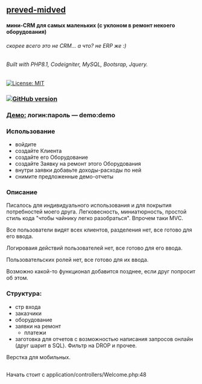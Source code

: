 ## [preved-midved](https://opengluck.online)


#### мини-CRM для самых маленьких (с уклоном в ремонт некоего оборудования)
###### скорее всего это не CRM... а что? не ERP же :) 
## 
###### Built with PHP8.1, Codeigniter, MySQL, Bootsrap, Jquery.

[![License: MIT](https://img.shields.io/badge/License-MIT-yellow.svg)](https://opensource.org/licenses/MIT)
### [![GitHub version](https://badge.fury.io/gh/gluck-59%2Fmidved.svg)](https://badge.fury.io/gh/gluck-59%2Fmidved)



### [Демо:](https://opengluck.ru) логин:пароль — demo:demo

### Использование
- войдите 
- создайте Клиента
- создайте его Оборудование
- создайте Заявку на ремонт этого Оборудования
- внутри заявки добавьте доходы-расходы по ней
- снимите предложенные демо-отчеты

### Описание 

Писалось для индивидуального использования и для покрытия потребностей моего друга. Легковесность, миниатюрность, простой стиль кода "чтобы чайнику легко разобраться". Впрочем таки MVС.

Все пользователи видят всех клиентов, разделения нет, все готово для его ввода.

Логироваия действий пользователей нет, все готово для его ввода.

Пользовательских ролей нет, все готово для их ввода.

Возможно какой-то функционал добавится позднее, если друг попросит об этом.

### Структура:
- стр входа
- заказчики
- оборудование
- заявки на ремонт
	- платежи
- заготовка для отчетов с возможностью написания запросов онлайн (друг шарит в SQL). Фильтр на DROP и прочее.

Верстка для мобильных.
## 
Начать стоит с application/controllers/Welcome.php:48

